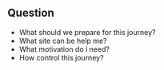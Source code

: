 ## Question
* What should we prepare for this journey?
* What site can be help me?
* What motivation do i need?
* How control this journey?

